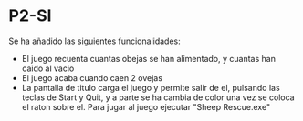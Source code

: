 # P2-SI
Se ha añadido las siguientes funcionalidades:
- El juego recuenta cuantas obejas se han alimentado, y cuantas han caido al vacio
- El juego acaba cuando caen 2 ovejas
- La pantalla de titulo carga el juego y permite salir de el, pulsando las teclas de Start y Quit, y a parte se ha cambia de color una vez se coloca el raton sobre el.
Para jugar al juego ejecutar "Sheep Rescue.exe"
